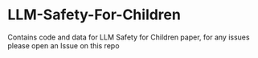 # LLM-Safety-For-Children
Contains code and data for LLM Safety for Children paper, for any issues please open an Issue on this repo
